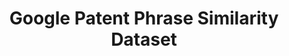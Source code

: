 ---
layout: default
citation: "@misc{aslanyan2022patents,\n      title={Patents Phrase to Phrase Semantic\
  \ Matching Dataset}, \n      author={Grigor Aslanyan and Ian Wetherbee},\n     \
  \ year={2022},\n      eprint={2208.01171},\n      archivePrefix={arXiv},\n     \
  \ primaryClass={cs.CL}\n}"
code: https://www.kaggle.com/competitions/us-patent-phrase-to-phrase-matching/data
contributors: Grigor Aslanyan, Ian Wetherbee
cost: None
description: This is a human rated contextual phrase to phrase matching dataset focused
  on technical terms from patents. In addition to similarity scores that are typically
  included in other benchmark datasets we include granular rating classes similar
  to WordNet, such as synonym, antonym, hypernym, hyponym, holonym, meronym, domain
  related. The dataset was used in the U.S. Patent Phrase to Phrase Matching competition.
documentation: https://www.kaggle.com/datasets/google/google-patent-phrase-similarity-dataset
doi: " \t\nhttps://doi.org/10.48550/arXiv.2208.01171"
last_edit: Fri, 05 May 2023 11:53:51 GMT
location: https://www.kaggle.com/datasets/google/google-patent-phrase-similarity-dataset
maintained_by: Grigor Aslanyan
related_publications: https://arxiv.org/abs/2208.01171
shortname: phrase_similarity
tags:
- phrases
- similarity
- semantic matching
terms_of_use: Please cite the paper if you use the dataset.
title: Google Patent Phrase Similarity Dataset
uuid: fd8045d7-6a3e-4731-9f0d-9e7ac31eed60
---